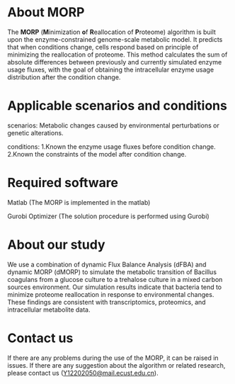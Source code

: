 # About MORP
The **MORP** (**M**inimization **o**f **R**eallocation of **P**roteome) algorithm is built upon the enzyme-constrained genome-scale metabolic model. It predicts that when conditions change, cells respond based on principle of minimizing the reallocation of proteome. This method calculates the sum of absolute differences between previously and currently simulated enzyme usage fluxes, with the goal of obtaining the intracellular enzyme usage distribution after the condition change. 

# Applicable scenarios and conditions
scenarios:
Metabolic changes caused by environmental perturbations or genetic alterations.

conditions:
1.Known the enzyme usage fluxes before condition change.
2.Known the constraints of the model after condition change.

# Required software
Matlab (The MORP is implemented in the matlab)

Gurobi Optimizer (The solution procedure is performed using Gurobi)

# About our study
We use a combination of dynamic Flux Balance Analysis (dFBA) and dynamic MORP (dMORP) to simulate the metabolic transition of Bacillus coagulans from a glucose culture to a trehalose culture in a mixed carbon sources environment. Our simulation results indicate that bacteria tend to minimize proteome reallocation in response to environmental changes. These findings are consistent with transcriptomics, proteomics, and intracellular metabolite data.

# Contact us
If there are any problems during the use of the MORP, it can be raised in issues.
If there are any suggestion about the algorithm or related research, please contact us (Y12202050@mail.ecust.edu.cn).

